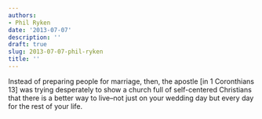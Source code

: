 ```yaml
---
authors:
- Phil Ryken
date: '2013-07-07'
description: ''
draft: true
slug: 2013-07-07-phil-ryken
title: ''
---
```

Instead of preparing people for marriage, then, the apostle [in 1 Coronthians 13] was trying desperately to show a church full of self-centered Christians that there is a better way to live–not just on your wedding day but every day for the rest of your life.



